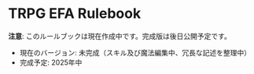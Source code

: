 # TRPG EFA Rulebook
**注意**: このルールブックは現在作成中です。完成版は後日公開予定です。
- 現在のバージョン: 未完成（スキル及び魔法編集中、冗長な記述を整理中）
- 完成予定: 2025年中
